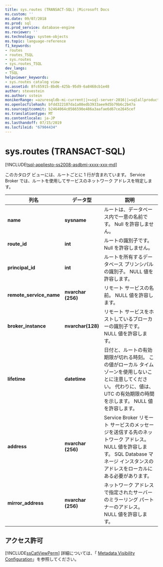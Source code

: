```yaml
---
title: sys.routes (TRANSACT-SQL) |Microsoft Docs
ms.custom: ''
ms.date: 09/07/2018
ms.prod: sql
ms.prod_service: database-engine
ms.reviewer: ''
ms.technology: system-objects
ms.topic: language-reference
f1_keywords:
- routes
- routes_TSQL
- sys.routes
- sys.routes_TSQL
dev_langs:
- TSQL
helpviewer_keywords:
- sys.routes catalog view
ms.assetid: 8fc65915-8bd6-425b-95d9-6a8468cb1e48
author: stevestein
ms.author: sstein
monikerRange: =azuresqldb-mi-current||>=sql-server-2016||=sqlallproducts-allversions||>=sql-server-linux-2017
ms.openlocfilehash: bfdd322107da1a08edb3933aee9d5b79b6c2b47a
ms.sourcegitcommit: b2464064c0566590e486a3aafae6d67ce2645cef
ms.translationtype: MT
ms.contentlocale: ja-JP
ms.lasthandoff: 07/15/2019
ms.locfileid: "67904434"
---
```

# <a name="sysroutes-transact-sql"></a>sys.routes (TRANSACT-SQL)
[!INCLUDE[tsql-appliesto-ss2008-asdbmi-xxxx-xxx-md](../../includes/tsql-appliesto-ss2008-asdbmi-xxxx-xxx-md.md)]

  このカタログ ビューには、ルートごとに 1 行が含まれています。 Service Broker では、ルートを使用してサービスのネットワーク アドレスを特定します。   

|列名|データ型|説明|  
|-----------------|---------------|-----------------|  
|**name**|**sysname**|ルートは、データベース内で一意の名前です。 Null を許容しません。|  
|**route_id**|**int**|ルートの識別子です。 Null を許容しません。|  
|**principal_id**|**int**|ルートを所有するデータベース プリンシパルの識別子。 NULL 値を許容します。|  
|**remote_service_name**|**nvarchar (256)**|リモート サービスの名前。 NULL 値を許容します。|  
|**broker_instance**|**nvarchar(128)**|リモート サービスをホストしているブローカーの識別子です。 NULL 値を許容します。|  
|**lifetime**|**datetime**|日付と、ルートの有効期限が切れる時刻。 この値がローカル タイム ゾーンを使用しないことに注意してください。 代わりに、値は、UTC の有効期限の時間を示します。 NULL 値を許容します。|  
|**address**|**nvarchar (256)**|Service Broker リモート サービスのメッセージを送信する先のネットワーク アドレス。 NULL 値を許容します。 SQL Database マネージ インスタンスのアドレスをローカルにある必要があります。|  
|**mirror_address**|**nvarchar (256)**|ネットワーク アドレスで指定されたサーバーのミラーリング パートナーのアドレス。 NULL 値を許容します。|  
  
## <a name="permissions"></a>アクセス許可  
 [!INCLUDE[ssCatViewPerm](../../includes/sscatviewperm-md.md)] 詳細については、「 [Metadata Visibility Configuration](../../relational-databases/security/metadata-visibility-configuration.md)」を参照してください。  
  
  
